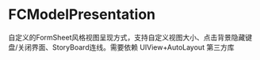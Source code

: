 FCModelPresentation
===================

自定义的FormSheet风格视图呈现方式，支持自定义视图大小、点击背景隐藏键盘/关闭界面、StoryBoard连线。需要依赖 UIView+AutoLayout 第三方库
